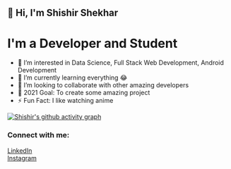 ## 👋 Hi, I'm Shishir Shekhar

# I'm a Developer and Student 

- 👀 I’m interested in Data Science, Full Stack Web Development, Android Development
- 🌱 I’m currently learning everything 😂
- 💞️ I’m looking to collaborate with other amazing developers
- 🥅 2021 Goal: To create some amazing project
- ⚡ Fun Fact: I like watching anime

[![Shishir's github activity graph](https://activity-graph.herokuapp.com/graph?username=ShishirShekhar&theme=react-dark)](https://github.com/ShishirShekhar/)


### Connect with me:

[LinkedIn](https://www.linkedin.com/in/shishir-shekhar/)
<br>
[Instagram](https://www.instagram.com/shishirshekharpathak/)
<br>
